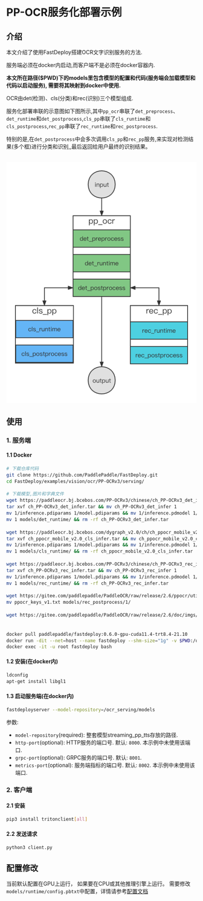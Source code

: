 # PP-OCR服务化部署示例

## 介绍
本文介绍了使用FastDeploy搭建OCR文字识别服务的方法.

服务端必须在docker内启动,而客户端不是必须在docker容器内.

**本文所在路径($PWD)下的models里包含模型的配置和代码(服务端会加载模型和代码以启动服务), 需要将其映射到docker中使用.**

OCR由det(检测)、cls(分类)和rec(识别)三个模型组成.

服务化部署串联的示意图如下图所示,其中`pp_ocr`串联了`det_preprocess`、`det_runtime`和`det_postprocess`,`cls_pp`串联了`cls_runtime`和`cls_postprocess`,`rec_pp`串联了`rec_runtime`和`rec_postprocess`.

特别的是,在`det_postprocess`中会多次调用`cls_pp`和`rec_pp`服务,来实现对检测结果(多个框)进行分类和识别,,最后返回给用户最终的识别结果。

<p align="center">
    <br>
<img src='./ppocr.png'">
    <br>
<p>

## 使用
### 1. 服务端
#### 1.1 Docker
```bash
# 下载仓库代码
git clone https://github.com/PaddlePaddle/FastDeploy.git
cd FastDeploy/examples/vision/ocr/PP-OCRv3/serving/

# 下载模型,图片和字典文件
wget https://paddleocr.bj.bcebos.com/PP-OCRv3/chinese/ch_PP-OCRv3_det_infer.tar
tar xvf ch_PP-OCRv3_det_infer.tar && mv ch_PP-OCRv3_det_infer 1
mv 1/inference.pdiparams 1/model.pdiparams && mv 1/inference.pdmodel 1/model.pdmodel
mv 1 models/det_runtime/ && rm -rf ch_PP-OCRv3_det_infer.tar

wget https://paddleocr.bj.bcebos.com/dygraph_v2.0/ch/ch_ppocr_mobile_v2.0_cls_infer.tar
tar xvf ch_ppocr_mobile_v2.0_cls_infer.tar && mv ch_ppocr_mobile_v2.0_cls_infer 1
mv 1/inference.pdiparams 1/model.pdiparams && mv 1/inference.pdmodel 1/model.pdmodel
mv 1 models/cls_runtime/ && rm -rf ch_ppocr_mobile_v2.0_cls_infer.tar

wget https://paddleocr.bj.bcebos.com/PP-OCRv3/chinese/ch_PP-OCRv3_rec_infer.tar
tar xvf ch_PP-OCRv3_rec_infer.tar && mv ch_PP-OCRv3_rec_infer 1
mv 1/inference.pdiparams 1/model.pdiparams && mv 1/inference.pdmodel 1/model.pdmodel
mv 1 models/rec_runtime/ && rm -rf ch_PP-OCRv3_rec_infer.tar

wget https://gitee.com/paddlepaddle/PaddleOCR/raw/release/2.6/ppocr/utils/ppocr_keys_v1.txt
mv ppocr_keys_v1.txt models/rec_postprocess/1/

wget https://gitee.com/paddlepaddle/PaddleOCR/raw/release/2.6/doc/imgs/12.jpg


docker pull paddlepaddle/fastdeploy:0.6.0-gpu-cuda11.4-trt8.4-21.10
docker run -dit --net=host --name fastdeploy --shm-size="1g" -v $PWD:/ocr_serving paddlepaddle/fastdeploy:0.6.0-gpu-cuda11.4-trt8.4-21.10 bash
docker exec -it -u root fastdeploy bash
```

#### 1.2 安装(在docker内)
```bash
ldconfig
apt-get install libgl1
```

#### 1.3 启动服务端(在docker内)
```bash
fastdeployserver --model-repository=/ocr_serving/models
```

参数:
  - `model-repository`(required): 整套模型streaming_pp_tts存放的路径.
  - `http-port`(optional): HTTP服务的端口号. 默认: `8000`. 本示例中未使用该端口.
  - `grpc-port`(optional): GRPC服务的端口号. 默认: `8001`.
  - `metrics-port`(optional): 服务端指标的端口号. 默认: `8002`. 本示例中未使用该端口.


### 2. 客户端
#### 2.1 安装
```bash
pip3 install tritonclient[all]
```

#### 2.2 发送请求
```bash
python3 client.py
```

## 配置修改

当前默认配置在GPU上运行， 如果要在CPU或其他推理引擎上运行。 需要修改`models/runtime/config.pbtxt`中配置，详情请参考[配置文档](../../../../../serving/docs/zh_CN/model_configuration.md)
